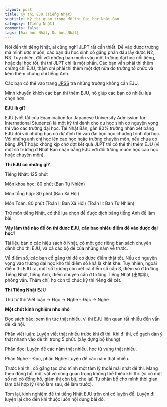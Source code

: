 ```yaml
---
layout: post
title: Kỳ thi EJU (Tiếng Nhật)
subtitle: Kỳ thi quan trọng để thi Đại học Nhật Bản
category: [Tiếng Nhật]
comments: false
tags: [Đại học Nhật, Du học Nhật]
---
```


Nói đến thi tiếng Nhật, ai cũng nghĩ JLPT rất cần thiết. Để vào được trường mà mình ước muốn, các bạn du học sinh cố gắng phấn đấu lấy được N2, N3. Tuy nhiên, đối với những bạn muốn vào một trường đại học nổi tiếng, hoặc đại học tốt, thì thi JLPT chỉ là một phần. Các bạn vẫn phải thi thêm chứng chỉ EJU, thậm chí phải thi thêm một đợt nữa do trường tổ chức và kèm thêm chứng chỉ tiếng Anh.

Các bạn có thể vào trang [JPSS](https://www.jpss.jp/) tra những trường không cần EJU.

Mình khuyến khích các bạn thi thêm EJU, nó giúp các bạn có nhiều lựa chọn hơn.

**EJU là gì?**

EJU (viết tắt của Examination for Japanese University Admission for International Students) là một kỳ thi dành cho du học sinh có nguyện vọng thi vào các trường đại học. Tại Nhật Bản, gần 80% trường nhận xét bằng EJU đối với những bạn có dự định thi vào đại học học chương trình đại học. Với những anh chị học lên cao học hoặc trường chuyên môn, nếu chưa có bằng JPLT hoặc không kịp chờ đợt kết quả JLPT thì có thể thi thêm EJU (vì một số trường ở Nhật Bản nhận bằng EJU với đối tượng muốn học cao học hoặc chuyên môn).

**Thi EJU có những gì?**

Tiếng Nhật: 125 phút

Môn khoa học: 80 phút (Ban Tự Nhiên)

Môn tổng hợp: 80 phút (Ban Xã Hội)

Môn Toán: 80 phút (Toán I: Ban Xã Hội) (Toán II: Ban Tự Nhiên)

Trừ môn tiếng Nhật, có thể lựa chọn đề được dịch bằng tiếng Anh để làm bài.

**Vậy làm thể nào để ôn thi được EJU, cần bao nhiêu điểm để vào được đại học?**

Tài liệu bán ở các hiệu sách ở Nhật, có một góc riêng bán sách chuyên dành cho thi EJU, và cả các bộ đề của những năm về trước.

Về điểm số, các bạn cố gắng thi để có được điểm thật tốt. Nếu có nguyện vọng vào trường đại học khó thì điểm số khá là khắt khe. Tuy nhiên, ngoài điểm thi EJU ra, một số trường còn xét cả điểm số cấp 3, điểm số ở trường Tiếng Nhật, tiếng Anh, điểm chuyên cần ở trường Tiếng Nhật (出席率), phỏng vấn. Thậm chí, họ còn tổ chức kỳ thi riêng để xét.

**Thi Tiếng Nhật EJU**

Thứ tự thi: Viết luận -> Đọc -> Nghe – Đọc -> Nghe

**Một chút kinh nghiệm nho nhỏ**

Đọc sách báo, xem tin tức thật nhiều, vì thi EJU liên quan rất nhiều đến vấn đề xã hội.

Phần viết luận: Luyện viết thật nhiều trước khi đi thi. Khi đi thi, cố gạch dàn ý thật nhanh vào đề thi trong 5 phút. (xây dựng bộ khung)

Phần đọc: Luyện đề các năm thật nhiều, học từ vựng thật nhiều.

Phần Nghe – Đọc, phần Nghe: Luyện đề các năm thật nhiều.

Trước khi thi, cố gắng tạo cho mình một tâm lý thoải mái nhất để thi. Mang theo đồng hồ, một vật vô cùng quan trọng không thể thiếu khi thi. (vì có một số nơi có đồng hồ, giám thị còn bịt, che lại) Tự phân bố cho mình thời gian làm bài hợp lý (Khó làm sau, dễ làm trước).

Tóm lại, kinh nghiệm để thi tiếng Nhật EJU trên chỉ có luyện đề. Luyện đi luyện lại cho đến khi thuộc luôn nội dung bài đó.
